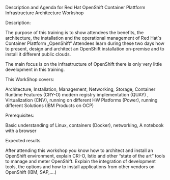 Description and Agenda for 
Red Hat OpenShift Container Plattform
Infrastructure Architecture Workshop

Description:

The purpose of this training is to show attendees the benefits, the architecture, the installation and the operational management of Red Hat´s Container Plattform „OpenShift“
Attendees learn during these two days how to present, design and architect an OpenShift installation on-premise and to install it different public clouds.

The main focus is on the infrastructure of OpenShift there is only very little development in this training.

This WorkShop covers:

Architecture, Installation, Management, Networking, Storage, Container Runtime Features (CRY-O) modern registry implementation (QUAY) , Virtualization (CNV), running on different HW Platforms (Power), running different Solutions (IBM Products on OCP)

Prerequisites:

Basic understanding of Linux, containers (Docker), networking, 
A notebook with a browser

Expected results

After attending this workshop you know how to architect and install an OpenShift environment, explain CRI-O, Istio and other “state of the art” tools to manage and meter OpenShift.
Explain the integration of development tools, the options and how to install applications from other vendors on OpenShift (IBM, SAP,….)

